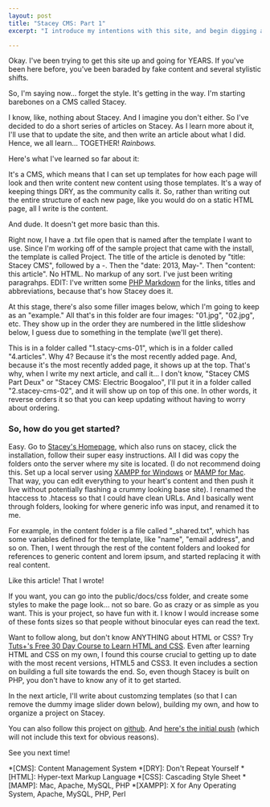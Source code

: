 ```yaml
---
layout: post
title: "Stacey CMS: Part 1"
excerpt: "I introduce my intentions with this site, and begin digging around my chosen CMS, Stacey."

---
```

Okay. I've been trying to get this site up and going for YEARS. If you've been here before, you've been baraded by fake content and several stylistic shifts.

So, I'm saying now... forget the style. It's getting in the way. I'm starting barebones on a CMS called Stacey.

I know, like, nothing about Stacey. And I imagine you don't either. So I've decided to do a short series of articles on Stacey. As I learn more about it, I'll use that to update the site, and then write an article about what I did. Hence, we all learn... TOGETHER! *Rainbows.*

Here's what I've learned so far about it:

It's a CMS, which means that I can set up templates for how each page will look and then write content new content using those templates. It's a way of keeping things DRY, as the community calls it. So, rather than writing out the entire structure of each new page, like you would do on a static HTML page, all I write is the content.

And dude. It doesn't get more basic than this. 

Right now, I have a .txt file open that is named after the template I want to use. Since I'm working off of the sample project that came with the install, the template is called Project. The title of the article is denoted by "title: Stacey CMS", followed by a -. Then the "date: 2013, May-". Then "content: this article". No HTML. No markup of any sort. I've just been writing paragrahps. EDIT: I've written some [PHP Markdown](http://michelf.ca/projects/php-markdown//) for the links, titles and abbreviations, because that's how Stacey does it.

At this stage, there's also some filler images below, which I'm going to keep as an "example." All that's in this folder are four images: "01.jpg", "02.jpg", etc. They show up in the order they are numbered in the little slideshow below, I guess due to something in the template (we'll get there).

This is in a folder called "1.stacy-cms-01", which is in a folder called "4.articles". Why 4? Because it's the most recently added page. And, because it's the most recently added page, it shows up at the top. That's why, when I write my next article, and call it... I don't know, "Stacey CMS Part Deux" or "Stacey CMS: Electric Boogaloo", I'll put it in a folder called "2.stacey-cms-02", and it will show up on top of this one. In other words, it reverse orders it so that you can keep updating without having to worry about ordering.

### So, how do you get started? 

Easy. Go to [Stacey's Homepage](http://staceyapp.com), which also runs on stacey, click the installation, follow their super easy instructions. All I did was copy the folders onto the server where my site is located. (I do not recommend doing this. Set up a local server using [XAMPP for Windows](http://www.apachefriends.org/en/xampp.html) or [MAMP for Mac](http://www.mamp.info/en/index.html). That way, you can edit everything to your heart's content and then push it live without potentially flashing a crummy looking base site). I renamed the htaccess to .htacess so that I could have clean URLs. And I basically went through folders, looking for where generic info was input, and renamed it to me.

For example, in the content folder is a file called "_shared.txt", which has some variables defined for the template, like "name", "email address", and so on. Then, I went through the rest of the content folders and looked for references to generic content and lorem ipsum, and started replacing it with real content.

Like this article! That I wrote!

If you want, you can go into the public/docs/css folder, and create some styles to make the page look... not so bare. Go as crazy or as simple as you want. This is your project, so have fun with it. I know I would increase some of these fonts sizes so that people without binocular eyes can read the text.

Want to follow along, but don't know ANYTHING about HTML or CSS? Try [Tuts+'s Free 30 Day Course to Learn HTML and CSS](http://learncss.tutsplus.com/). Even after learning HTML and CSS on my own, I found this course crucial to getting up to date with the most recent versions, HTML5 and CSS3. It even includes a section on building a full site towards the end. So, even though Stacey is built on PHP, you don't have to know any of it to get started.

In the next article, I'll write about customzing templates (so that I can remove the dummy image slider down below), building my own, and how to organize a project on Stacey.

You can also follow this project on [github](https://github.com/blrobin2/personalsite-staceybuild). And [here's the initial push](https://github.com/blrobin2/personalsite-staceybuild/tree/d4a1f2d04459e2efd30c8e385b06728e99a9afe3) (which will not include this text for obvious reasons).

See you next time!

*[CMS]: Content Management System
*[DRY]: Don't Repeat Yourself
*[HTML]: Hyper-text Markup Language
*[CSS]: Cascading Style Sheet
*[MAMP]: Mac, Apache, MySQL, PHP
*[XAMPP]: X for Any Operating System, Apache, MySQL, PHP, Perl